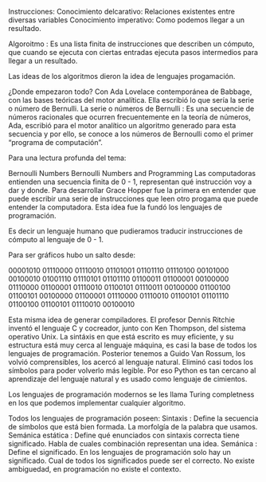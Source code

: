 Instrucciones:
Conocimiento delcarativo: Relaciones existentes entre diversas variables
Conocimiento imperativo: Como podemos llegar a un resultado.

Algoroitmo :
Es una lista finita de instrucciones que describen un cómputo, que cuando se ejecuta con ciertas entradas ejecuta pasos intermedios para llegar a un resultado.

Las ideas de los algoritmos dieron la idea de lenguajes progamación.

¿Donde empezaron todo?
Con Ada Lovelace contemporánea de Babbage, con las bases teóricas del motor analítica.
Ella escribió lo que sería la serie o número de Bernulli. La serie o números de Bernulli : Es una secuencie de números racionales que ocurren frecuentemente en la teoría de números, Ada, escribió para el motor analítico un algoritmo generado para esta secuencia y por ello, se conoce a los números de Bernoulli como el primer “programa de computación”.

Para una lectura profunda del tema:

Bernoulli Numbers
Bernoulli Numbers and Programming
Las computadoras entienden una secuencia finita de 0 - 1, representan qué instrucción voy a dar y donde.
Para desarrollar Grace Hopper fue la primera en entender que puede escribir una serie de instrucciones que leen otro progama que puede entender la computadora. Esta idea fue la fundó los lenguajes de programación.

Es decir un lenguaje humano que pudieramos traducir instrucciones de cómputo al lenguaje de 0 - 1.

Para ser gráficos hubo un salto desde:

00001010 01110000 01110010 01101001 01101110 01110100 00101000 00100010 01001110 01110101 01101110 01100011 01100001 00100000 01110000 01100001 01110010 01100101 01110011 00100000 01100100 01100101 00100000 01100001 01110000 01110010 01100101 01101110 01100100 01100101 01110010 00100010 

Esta misma idea de generar compiladores. El profesor Dennis Ritchie inventó el lenguaje C y cocreador, junto con Ken Thompson, del sistema operativo Unix. La sintáxis en que está escrito es muy eficiente, y su estructura está muy cerca al lenguaje máquina, es casi la base de todos los lenguajes de programación. Posterior tenemos a Guido Van Rossum, los volvió comprensibles, los acercó al lenguaje natural.
Eliminó casi todos los símbolos para poder volverlo más legible. Por eso Python es tan cercano al aprendizaje del lenguaje natural y es usado como lenguaje de cimientos.

Los lenguajes de programación modernos se les llama Turing completness en los que podemos implementar cualquier algoritmo.

Todos los lenguajes de programación poseen:
Sintaxis :
Define la secuencia de símbolos que está bien formada. La morfolgía de la palabra que usamos.
Semánica estática :
Define qué enunciados con sintaxis correcta tiene significado. Habla de cuales combinación representan una idea.
Semánica :
Define el significado. En los lenguajes de programación solo hay un significado. Cual de todos los significados puede ser el correcto. No existe ambiguedad, en programación no existe el contexto.